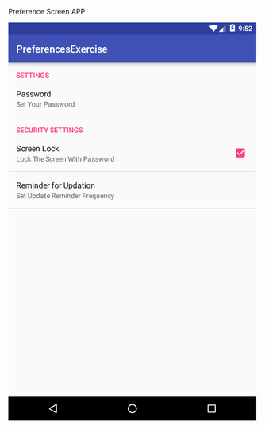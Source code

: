 Preference Screen APP

![alt tag](https://github.com/karthik-krishnaswamy17/Learn_Android_ACADGILD/blob/Assignment8.1/Assignment8.1_1.png)
